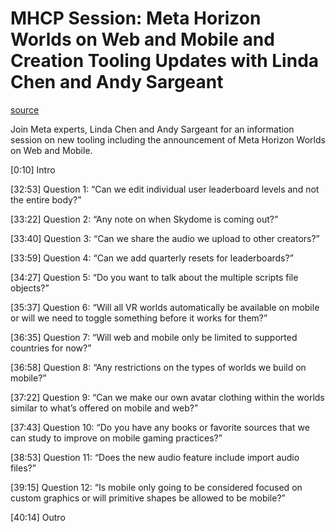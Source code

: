 # MHCP Session: Meta Horizon Worlds on Web and Mobile and Creation Tooling Updates with Linda Chen and Andy Sargeant

[source](https://developers.meta.com/horizon-worlds/learn/documentation/mhcp-program/focus-sessions/mhcp-session-meta-horizon-worlds-on-web-and-mobile-and-creation-tooling-updates-with-linda-chen-and-andy-sargeant)

Join Meta experts, Linda Chen and Andy Sargeant for an information session on new tooling including the announcement of Meta Horizon Worlds on Web and Mobile.

\[0:10\] Intro

\[32:53\] Question 1: “Can we edit individual user leaderboard levels and not the entire body?”

\[33:22\] Question 2: “Any note on when Skydome is coming out?”

\[33:40\] Question 3: “Can we share the audio we upload to other creators?”

\[33:59\] Question 4: “Can we add quarterly resets for leaderboards?”

\[34:27\] Question 5: “Do you want to talk about the multiple scripts file objects?”

\[35:37\] Question 6: “Will all VR worlds automatically be available on mobile or will we need to toggle something before it works for them?”

\[36:35\] Question 7: “Will web and mobile only be limited to supported countries for now?”

\[36:58\] Question 8: “Any restrictions on the types of worlds we build on mobile?”

\[37:22\] Question 9: “Can we make our own avatar clothing within the worlds similar to what’s offered on mobile and web?”

\[37:43\] Question 10: “Do you have any books or favorite sources that we can study to improve on mobile gaming practices?”

\[38:53\] Question 11: “Does the new audio feature include import audio files?”

\[39:15\] Question 12: “Is mobile only going to be considered focused on custom graphics or will primitive shapes be allowed to be mobile?”

\[40:14\] Outro

 

 

 

 

 

 

 

 

 

 

 

 

 

 

 

 

 

 

 

 

 

 

 

 

 

 

 

 

 

 

 

 

 

 

 

 

 

 

 

 

 

 